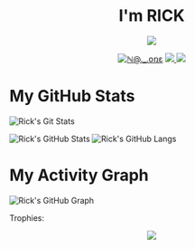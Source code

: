 <h1 align="center"> I'm RICK</h1>
</p>
<p align="center">
<img src="https://readme-typing-svg.herokuapp.com?color=1C71FA&width=420&lines=no+one%E2%9C%8C%EF%B8%8F; ℕ@+.+_+.+օռɛ %E2%9D%A4%EF%B8%8F">
</p>
<p align="center">
  <a href="https://t.me/ricks_005"><img src="https://i.pinimg.com/564x/36/22/f1/3622f109b2f10349c042f606402cd863.jpg" alt="ℕ@._.օռɛ"></a>
  
  
  
  <a href="https://telegram.me/ricks_005">
    <img src="https://img.shields.io/badge/Telegram-blue?style=for-the-badge&logo=telegram"/>
  </a>  
 </a>
  <a href="https://github.com/orofer-xt">
    <img src="https://img.shields.io/github/followers/h0daka?label=GitHub&logo=github&style=for-the-badge&color=green"/>
  </a>

# My GitHub Stats

![Rick's Git Stats](https://github-readme-stats.vercel.app/api?username=rick40096&include_all_commits=true&count_private=true&theme=highcontrast)

![Rick's GitHub Stats](https://github-readme-streak-stats.herokuapp.com?user=ℕ@._.օռɛ&theme=tokyonight)
![Rick's GitHub Langs](https://github-readme-stats.vercel.app/api/top-langs/?username=rick40096&theme=tokyonight&layout=compact&langs_count=6)

# My Activity Graph 

![Rick's GitHub Graph](https://activity-graph.herokuapp.com/graph?username=rick40096&custom_title=My%20Graph&bg_color=241732&line=f20f80&color=f52f91&point=fdf5ea&hide_border=true&area=false&area_color=fdf5ea)

Trophies:  
<div align="center"><img src="https://github-profile-trophy.vercel.app/?username=rick40096&theme=dracula&count_private=true"></div>



